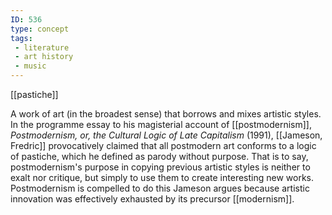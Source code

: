 ```yaml
---
ID: 536
type: concept
tags: 
 - literature
 - art history
 - music
---
```


[[pastiche]]

 A work of art (in
the broadest sense) that borrows and mixes artistic styles. In the
programme essay to his magisterial account of
[[postmodernism]],
*Postmodernism, or, the Cultural Logic of Late Capitalism* (1991),
[[Jameson, Fredric]]
provocatively claimed that all postmodern art conforms to a logic of
pastiche, which he defined as parody without purpose. That is to say,
postmodernism's purpose in copying previous artistic styles is neither
to exalt nor critique, but simply to use them to create interesting new
works. Postmodernism is compelled to do this Jameson argues because
artistic innovation was effectively exhausted by its precursor
[[modernism]].
